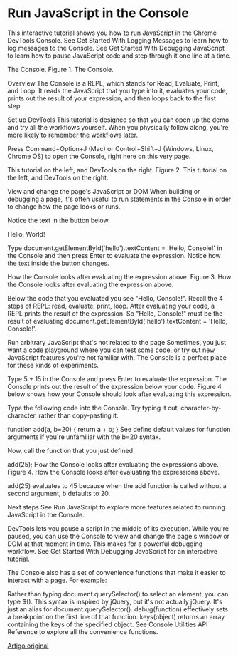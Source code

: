 # Run JavaScript in the Console

This interactive tutorial shows you how to run JavaScript in the Chrome DevTools Console. See Get Started With Logging Messages to learn how to log messages to the Console. See Get Started With Debugging JavaScript to learn how to pause JavaScript code and step through it one line at a time.

The Console.
Figure 1. The Console.

Overview 
The Console is a REPL, which stands for Read, Evaluate, Print, and Loop. It reads the JavaScript that you type into it, evaluates your code, prints out the result of your expression, and then loops back to the first step.

Set up DevTools 
This tutorial is designed so that you can open up the demo and try all the workflows yourself. When you physically follow along, you're more likely to remember the workflows later.

Press Command+Option+J (Mac) or Control+Shift+J (Windows, Linux, Chrome OS) to open the Console, right here on this very page.

This tutorial on the left, and DevTools on the right.
Figure 2. This tutorial on the left, and DevTools on the right.

View and change the page's JavaScript or DOM 
When building or debugging a page, it's often useful to run statements in the Console in order to change how the page looks or runs.

Notice the text in the button below.

Hello, World!

Type document.getElementById('hello').textContent = 'Hello, Console!' in the Console and then press Enter to evaluate the expression. Notice how the text inside the button changes.

How the Console looks after evaluating the expression above.
Figure 3. How the Console looks after evaluating the expression above.

Below the code that you evaluated you see "Hello, Console!". Recall the 4 steps of REPL: read, evaluate, print, loop. After evaluating your code, a REPL prints the result of the expression. So "Hello, Console!" must be the result of evaluating document.getElementById('hello').textContent = 'Hello, Console!'.

Run arbitrary JavaScript that's not related to the page 
Sometimes, you just want a code playground where you can test some code, or try out new JavaScript features you're not familiar with. The Console is a perfect place for these kinds of experiments.

Type 5 + 15 in the Console and press Enter to evaluate the expression. The Console prints out the result of the expression below your code. Figure 4 below shows how your Console should look after evaluating this expression.

Type the following code into the Console. Try typing it out, character-by-character, rather than copy-pasting it.

function add(a, b=20) {
  return a + b;
}
See define default values for function arguments if you're unfamiliar with the b=20 syntax.

Now, call the function that you just defined.

add(25);
How the Console looks after evaluating the expressions above.
Figure 4. How the Console looks after evaluating the expressions above.

add(25) evaluates to 45 because when the add function is called without a second argument, b defaults to 20.

Next steps 
See Run JavaScript to explore more features related to running JavaScript in the Console.

DevTools lets you pause a script in the middle of its execution. While you're paused, you can use the Console to view and change the page's window or DOM at that moment in time. This makes for a powerful debugging workflow. See Get Started With Debugging JavaScript for an interactive tutorial.

The Console also has a set of convenience functions that make it easier to interact with a page. For example:

Rather than typing document.querySelector() to select an element, you can type $(). This syntax is inspired by jQuery, but it's not actually jQuery. It's just an alias for document.querySelector().
debug(function) effectively sets a breakpoint on the first line of that function.
keys(object) returns an array containing the keys of the specified object.
See Console Utilities API Reference to explore all the convenience functions.


[Artigo original ](https://developer.chrome.com/docs/devtools/console/javascript/)